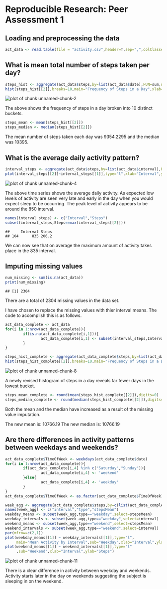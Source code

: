 # Reproducible Research: Peer Assessment 1


## Loading and preprocessing the data

```r
act_data <- read.table(file = "activity.csv",header=T,sep=",",colClasses=c("integer","Date","integer"))
```


## What is mean total number of steps taken per day?


```r
steps_hist <- aggregate(act_data$steps,by=list(act_data$date),FUN=sum,na.rm=T)
hist(steps_hist[[2]],breaks=10,main="Frequency of Steps in a Day",xlab="Number of Steps")
```

![plot of chunk unnamed-chunk-2](figure/unnamed-chunk-2.png) 

The above shows the frequency of steps in a day broken into 10 distinct buckets.




```r
steps_mean <- mean(steps_hist[[2]])
steps_median <- median(steps_hist[[2]])
```

The mean number of steps taken each day was 9354.2295 and the median was 10395.

## What is the average daily activity pattern?


```r
interval_steps <- aggregate(act_data$steps,by=list(act_data$interval),FUN=mean,na.rm=T)
plot(interval_steps[[2]]~interval_steps[[1]],type="l",xlab="Interval",ylab="Average # of Steps",main="Average Daily Activity")
```

![plot of chunk unnamed-chunk-4](figure/unnamed-chunk-4.png) 

The above time series shows the average daily activity.  As expected low levels of activity are seen very late and early in the day when you would expect sleep to be occurring.  The peak level of activity appears to be around the 850 interval.


```r
names(interval_steps) <- c("Interval","Steps")
subset(interval_steps,Steps==max(interval_steps[[2]]))
```

```
##     Interval Steps
## 104      835 206.2
```

We can now see that on average the maximum amount of activity takes place in the 835 interval.

## Imputing missing values


```r
num_missing <- sum(is.na(act_data))
print(num_missing)
```

```
## [1] 2304
```

There are a total of 2304 missing values in the data set.

I have chosen to replace the missing values with thier interval means.  The code to accomplish this is as follows.


```r
act_data_complete <- act_data
for(i in 1:nrow(act_data_complete)){
        if(is.na(act_data_complete[i,1])){
                act_data_complete[i,1] <- subset(interval_steps,Interval == act_data_complete[i,3],Steps)
        }
}
```




```r
steps_hist_complete <- aggregate(act_data_complete$steps,by=list(act_data_complete$date),FUN=sum,na.rm=T)
hist(steps_hist_complete[[2]],breaks=10,main="Frequency of Steps in a Day",xlab="Number of Steps")
```

![plot of chunk unnamed-chunk-8](figure/unnamed-chunk-8.png) 

A newly revised histogram of steps in a day reveals far fewer days in the lowest bucket.



```r
steps_mean_complete <- round(mean(steps_hist_complete[[2]]),digits=0)
steps_median_complete <- round(median(steps_hist_complete[[2]]),digits=0)
```

Both the mean and the median have increased as a result of the missing value imputation.

The new mean is: 10766.19
The new median is: 10766.19


## Are there differences in activity patterns between weekdays and weekends?


```r
act_data_complete$TimeOfWeek <- weekdays(act_data_complete$date)
for(i in 1:nrow(act_data_complete)){
        if(act_data_complete[i,4] %in% c("Saturday","Sunday")){
                act_data_complete[i,4] <- 'weekend'
        }else{
                act_data_complete[i,4] <- 'weekday'
        }
}
act_data_complete$TimeOfWeek <- as.factor(act_data_complete$TimeOfWeek)
```


```r
week_agg <- aggregate(act_data_complete$steps,by=c(list(act_data_complete$interval),list(act_data_complete$TimeOfWeek)),FUN=mean,na.rm=T)
names(week_agg) <- c("interval","type","stepsMean")
weekday_means <- subset(week_agg,type=="weekday",select=stepsMean)
weekday_intervals <- subset(week_agg,type=="weekday",select=interval)
weekend_means <- subset(week_agg,type=="weekend",select=stepsMean)
weekend_intervals <- subset(week_agg,type=="weekend",select=interval)
par(mfrow=c(2,1))
plot(weekday_means[[1]] ~ weekday_intervals[[1]],type="l",
     main="Mean Activity by Interval",sub="Weekday",xlab="Interval",ylab="Steps")
plot(weekend_means[[1]] ~ weekend_intervals[[1]],type="l" 
     ,sub="Weekend",xlab="Interval",ylab="Steps")
```

![plot of chunk unnamed-chunk-11](figure/unnamed-chunk-11.png) 

There is a clear difference in activity between weekday and weekends.  Activity starts later in the day on weekends suggesting the subject is sleeping in on the weekend.

